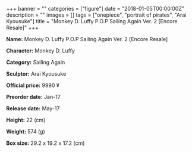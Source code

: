 +++
banner = ""
categories = ["figure"]
date = "2018-01-05T00:00:00Z"
description = ""
images = []
tags = ["onepiece", "portrait of pirates", "Arai Kyousuke"]
title = "Monkey D. Luffy P.O.P Sailing Again Ver. 2 [Encore Resale]"
+++

**Name:** Monkey D. Luffy P.O.P Sailing Again Ver. 2 [Encore Resale]

**Character:** Monkey D. Luffy

**Category:** Sailing Again 

**Sculptor:** Arai Kyousuke

**Official price:** 9990 ¥

**Preorder date:** Jan-17

**Release date:** May-17

**Height:** 22 (cm)

**Weight:** 574 (g)

**Box size:** 29.2 x 19.2 x 17.2 (cm)


